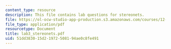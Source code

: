 ```yaml
---
content_type: resource
description: This file contains lab questions for stereonets.
file: https://ol-ocw-studio-app-production.s3.amazonaws.com/courses/12-113-structural-geology-fall-2005/51dd383015d21972508194ae0c8fe491_lab3_stereonets.pdf
file_type: application/pdf
resourcetype: Document
title: lab3_stereonets.pdf
uid: 51dd3830-15d2-1972-5081-94ae0c8fe491
---
```

